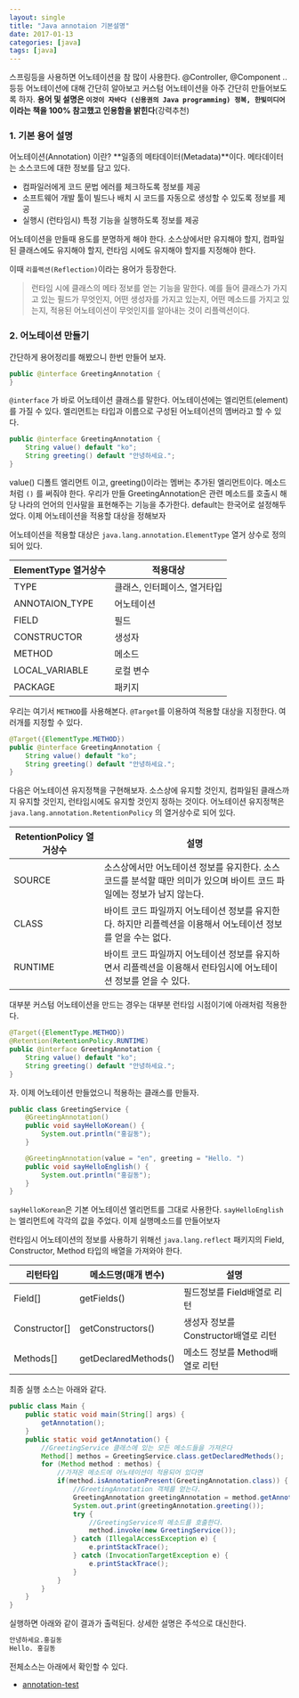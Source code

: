 ```yaml
---
layout: single
title: "Java annotaion 기본설명"
date: 2017-01-13
categories: [java]
tags: [java]
---
```


스프링등을 사용하면 어노테이션을 참 많이 사용한다. @Controller, @Component .. 등등
어노테이션에 대해 간단히 알아보고 커스텀 어노테이션을 아주 간단히 만들어보도록 하자.
**용어 및 설명은 `이것이 자바다 (신용권의 Java programming) 정복, 한빛미디어` 이라는 책을 100% 참고했고 인용함을 밝힌다**(강력추천)

### 1. 기본 용어 설명

어노테이션(Annotation) 이란? **일종의 메타데이터(Metadata)**이다.
메타데이터는 소스코드에 대한 정보를 담고 있다.

-   컴파일러에게 코드 문법 에러를 체크하도록 정보를 제공
-   소프트웨어 개발 툴이 빌드나 배치 시 코드를 자동으로 생성할 수 있도록 정보를 제공
-   실행시 (런타임시) 특정 기능을 실행하도록 정보를 제공

어노테이션을 만들때 용도를 분명하게 해야 한다. 소스상에서만 유지해야 할지, 컴파일된 클래스에도 유지해야 할지, 런타임 시에도 유지해야 할지를 지정해야 한다.

이때 `리플렉션(Reflection)`이라는 용어가 등장한다.

> 런타임 시에 클래스의 메타 정보를 얻는 기능을 말한다. 예를 들어 클래스가 가지고 있는 필드가 무엇인지, 어떤 생성자를 가지고 있는지, 어떤 메소드를 가지고 있는지, 적용된 어노테이션이 무엇인지를 알아내는 것이 리플렉션이다.

### 2. 어노테이션 만들기

간단하게 용어정리를 해봤으니 한번 만들어 보자.

```java
public @interface GreetingAnnotation {
}
```

`@interface` 가 바로 어노테이션 클래스를 말한다. 어노테이션에는 엘리먼트(element)를 가질 수 있다. 엘리먼트는 타입과 이름으로 구성된 어노테이션의 멤버라고 할 수 있다.

```java
public @interface GreetingAnnotation {
    String value() default "ko";
    String greeting() default "안녕하세요.";
}
```

value() 디폴트 엘리먼트 이고, greeting()이라는 멤버는 추가된 엘리먼트이다. 메소드처럼 `()` 를 써줘야 한다.
우리가 만들 GreetingAnnotation은 관련 메소드를 호출시 해당 나라의 언어의 인사말을 표현해주는 기능을 추가한다. default는 한국어로 설정해두었다. 이제 어노테이션을 적용할 대상을 정해보자

어노테이션을 적용할 대상은 `java.lang.annotation.ElementType` 열거 상수로 정의되어 있다.

| ElementType 열거상수 | 적용대상                     |
| -------------------- | ---------------------------- |
| TYPE                 | 클래스, 인터페이스, 열거타입 |
| ANNOTAION_TYPE       | 어노테이션                   |
| FIELD                | 필드                         |
| CONSTRUCTOR          | 생성자                       |
| METHOD               | 메소드                       |
| LOCAL_VARIABLE       | 로컬 변수                    |
| PACKAGE              | 패키지                       |

우리는 여기서 `METHOD`를 사용해본다. `@Target`를 이용하여 적용할 대상을 지정한다. 여러개를 지정할 수 있다.

```java
@Target({ElementType.METHOD})
public @interface GreetingAnnotation {
    String value() default "ko";
    String greeting() default "안녕하세요.";
}
```

다음은 어노테이션 유지정책을 구현해보자. 소스상에 유지할 것인지, 컴파일된 클래스까지 유지할 것인지, 런타임시에도 유지할 것인지 정하는 것이다. 어노테이션 유지정책은 `java.lang.annotation.RetentionPolicy` 의 열거상수로 되어 있다.

| RetentionPolicy 열거상수 | 설명                                                                                                                    |
| ------------------------ | ----------------------------------------------------------------------------------------------------------------------- |
| SOURCE                   | 소스상에서만 어노테이션 정보를 유지한다. 소스 코드를 분석할 때만 의미가 있으며 바이트 코드 파일에는 정보가 남지 않는다. |
| CLASS                    | 바이트 코드 파일까지 어노테이션 정보를 유지한다. 하지만 리플렉션을 이용해서 어노테이션 정보를 얻을 수는 없다.           |
| RUNTIME                  | 바이트 코드 파일까지 어노테이션 정보를 유지하면서 리플렉션을 이용해서 런타임시에 어노테이션 정보를 얻을 수 있다.        |

대부분 커스텀 어노테이션을 만드는 경우는 대부분 런타임 시점이기에 아래처럼 적용한다.

```java
@Target({ElementType.METHOD})
@Retention(RetentionPolicy.RUNTIME)
public @interface GreetingAnnotation {
    String value() default "ko";
    String greeting() default "안녕하세요.";
}
```

자. 이제 어노테이션 만들었으니 적용하는 클래스를 만들자.

```java
public class GreetingService {
    @GreetingAnnotation()
    public void sayHelloKorean() {
        System.out.println("홍길동");
    }

    @GreetingAnnotation(value = "en", greeting = "Hello. ")
    public void sayHelloEnglish() {
        System.out.println("홍길동");
    }
}
```

`sayHelloKorean`은 기본 어노테이션 엘리먼트를 그대로 사용한다. `sayHelloEnglish`는 엘리먼트에 각각의 값을 주었다.
이제 실행메소드를 만들어보자

런타임시 어노테이션의 정보를 사용하기 위해선 `java.lang.reflect` 패키지의 Field, Constructor, Method 타입의 배열을 가져와야 한다.

| 리턴타입      | 메소드명(매개 변수)  | 설명                                 |
| ------------- | -------------------- | ------------------------------------ |
| Field[]       | getFields()          | 필드정보를 Field배열로 리턴          |
| Constructor[] | getConstructors()    | 생성자 정보를 Constructor배열로 리턴 |
| Methods[]     | getDeclaredMethods() | 메소드 정보를 Method배열로 리턴      |

최종 실행 소스는 아래와 같다.

```java
public class Main {
    public static void main(String[] args) {
        getAnnotation();
    }
    public static void getAnnotation() {
        //GreetingService 클래스에 있는 모든 메소드들을 가져온다
        Method[] methos = GreetingService.class.getDeclaredMethods();
        for (Method method : methos) {
            //가져온 메소드에 어노테이션이 적용되어 있다면
            if(method.isAnnotationPresent(GreetingAnnotation.class)) {
                //GreetingAnnotation 객체를 얻는다.
                GreetingAnnotation greetingAnnotation = method.getAnnotation(GreetingAnnotation.class);
                System.out.print(greetingAnnotation.greeting());
                try {
                    //GreetingService의 메소드를 호출한다.
                    method.invoke(new GreetingService());
                } catch (IllegalAccessException e) {
                    e.printStackTrace();
                } catch (InvocationTargetException e) {
                    e.printStackTrace();
                }
            }
        }
    }
}
```

실행하면 아래와 같이 결과가 출력된다. 상세한 설명은 주석으로 대신한다.

```bash
안녕하세요.홍길동
Hello. 홍길동
```

전체소스는 아래에서 확인할 수 있다.

-   [annotation-test](https://github.com/yookeun/annotation-test)
